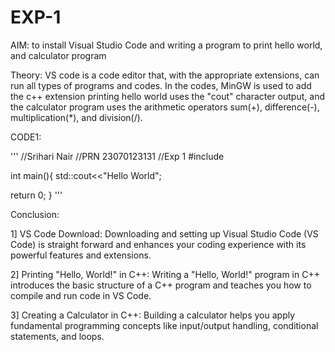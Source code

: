 # EXP-1
AIM: to install Visual Studio Code and writing a program to print hello world, and calculator program

Theory: VS code is a code editor that, with the appropriate extensions, can run all types of programs and codes. In the codes, MinGW is used to add the c++ extension printing hello world uses the "cout" character output, and the calculator program uses the arithmetic operators sum(+), difference(-), multiplication(*), and division(/).

CODE1:

'''
//Srihari Nair
//PRN 23070123131
//Exp 1
#include<iostream>

int main(){
std::cout<<"Hello World";

return 0;
}
'''

Conclusion:

1] VS Code Download: Downloading and setting up Visual Studio Code (VS Code) is straight forward and enhances your coding experience with its powerful features and extensions.

2] Printing "Hello, World!" in C++: Writing a "Hello, World!" program in C++ introduces the basic structure of a C++ program and teaches you how to compile and run code in VS Code.

3] Creating a Calculator in C++: Building a calculator helps you apply fundamental programming concepts like input/output handling, conditional statements, and loops.
